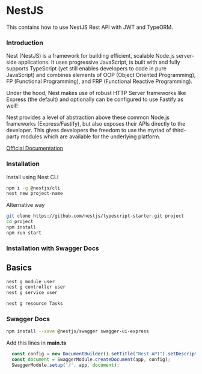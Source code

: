 # NestJS
This contains how to use NestJS Rest API with JWT and TypeORM.

### Introduction
Nest (NestJS) is a framework for building efficient, scalable Node.js server-side applications. It uses progressive JavaScript, is built with and fully supports TypeScript (yet still enables developers to code in pure JavaScript) and combines elements of OOP (Object Oriented Programming), FP (Functional Programming), and FRP (Functional Reactive Programming).

Under the hood, Nest makes use of robust HTTP Server frameworks like Express (the default) and optionally can be configured to use Fastify as well!

Nest provides a level of abstraction above these common Node.js frameworks (Express/Fastify), but also exposes their APIs directly to the developer. This gives developers the freedom to use the myriad of third-party modules which are available for the underlying platform.

[Official Documentation](https://docs.nestjs.com/)

### Installation

Install using Nest CLI

```sh
npm i -g @nestjs/cli
nest new project-name
```

Alternative way

```sh
git clone https://github.com/nestjs/typescript-starter.git project
cd project
npm install
npm run start
```

### Installation with Swagger Docs

## Basics


```sh
nest g module user
nest g controller user
nest g service user

nest g resource Tasks
```

### Swagger Docs
```sh
npm install --save @nestjs/swagger swagger-ui-express
```

Add this lines in **main.ts**

```js
  const config = new DocumentBuilder().setTitle("Nest API").setDescription("Test API").setVersion("v1.0").build();
  const document = SwaggerModule.createDocument(app, config);
  SwaggerModule.setup('/', app, document);
```